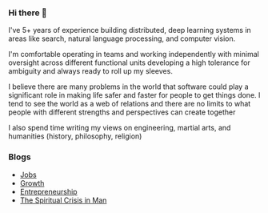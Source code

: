 ### Hi there 👋

I've 5+ years of experience building distributed, deep learning systems in areas like search, natural language processing, and computer vision.

I'm comfortable operating in teams and working independently with minimal oversight across different functional units developing a high tolerance for ambiguity and always ready to roll up my sleeves.

I believe there are many problems in the world that software could play a significant role in making life safer and faster for people to get things done. I tend to see the world as a web of relations and there are no limits to what people with different strengths and perspectives can create together

I also spend time writing my views on engineering, martial arts, and humanities (history, philosophy, religion)

### Blogs
* [Jobs](https://www.linkedin.com/pulse/future-jobs-fauzan-baig/?trackingId=9fagDVmCTpGLsJ%2BtnHWZgw%3D%3D)
* [Growth](https://www.linkedin.com/pulse/growth-fauzan-baig/)
* [Entrepreneurship](https://www.linkedin.com/pulse/entrepreneurship-fauzan-baig/)
* [The Spiritual Crisis in Man](https://www.linkedin.com/pulse/spiritual-crisis-man-fauzan-baig/?trackingId=UhAlcDFIRZiRSFBAAY8UAQ%3D%3D)

